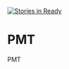 [![Stories in Ready](https://badge.waffle.io/LironYehoshua/PMT.png?label=ready&title=Ready)](https://waffle.io/LironYehoshua/PMT)
# PMT
PMT
